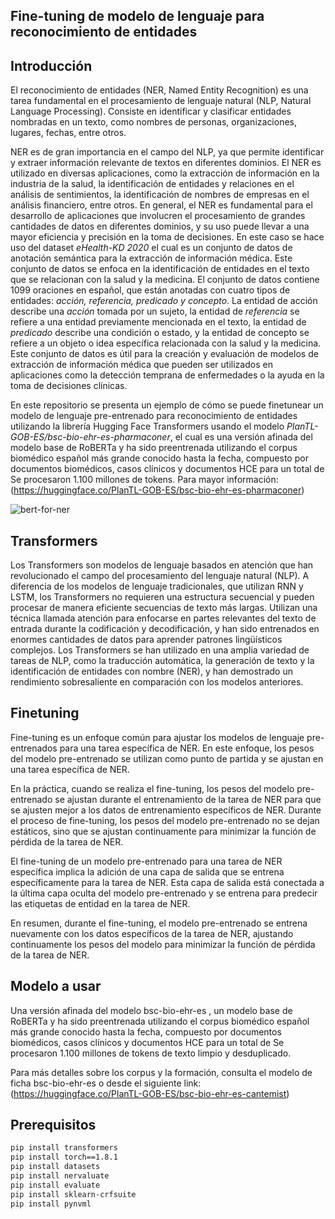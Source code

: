 ## Fine-tuning de modelo de lenguaje para reconocimiento de entidades

## Introducción

El reconocimiento de entidades (NER, Named Entity Recognition) es una tarea fundamental en el procesamiento de lenguaje natural (NLP, Natural Language Processing). Consiste en identificar y clasificar entidades nombradas en un texto, como nombres de personas, organizaciones, lugares, fechas, entre otros.

NER es de gran importancia en el campo del NLP, ya que permite identificar y extraer información relevante de textos en diferentes dominios. El NER es utilizado en diversas aplicaciones, como la extracción de información en la industria de la salud, la identificación de entidades y relaciones en el análisis de sentimientos, la identificación de nombres de empresas en el análisis financiero, entre otros. En general, el NER es fundamental para el desarrollo de aplicaciones que involucren el procesamiento de grandes cantidades de datos en diferentes dominios, y su uso puede llevar a una mayor eficiencia y precisión en la toma de decisiones. En este caso se hace uso del dataset *eHealth-KD 2020* el cual es un conjunto de datos de anotación semántica para la extracción de información médica. Este conjunto de datos se enfoca en la identificación de entidades en el texto que se relacionan con la salud y la medicina. El conjunto de datos contiene 1099 oraciones en español, que están anotadas con cuatro tipos de entidades: *acción, referencia, predicado y concepto*. La entidad de acción describe una *acción* tomada por un sujeto, la entidad de *referencia* se refiere a una entidad previamente mencionada en el texto, la entidad de *predicado* describe una condición o estado, y la entidad de concepto se refiere a un objeto o idea específica relacionada con la salud y la medicina. Este conjunto de datos es útil para la creación y evaluación de modelos de extracción de información médica que pueden ser utilizados en aplicaciones como la detección temprana de enfermedades o la ayuda en la toma de decisiones clínicas.

En este repositorio se presenta un ejemplo de cómo se puede finetunear un modelo de lenguaje pre-entrenado para reconocimiento de entidades  utilizando la librería Hugging Face Transformers usando el modelo *PlanTL-GOB-ES/bsc-bio-ehr-es-pharmaconer*, el cual es una versión afinada del modelo base de RoBERTa y ha sido preentrenada utilizando el corpus biomédico español más grande conocido hasta la fecha, compuesto por documentos biomédicos, casos clínicos y documentos HCE para un total de Se procesaron 1.100 millones de tokens. Para mayor información: (https://huggingface.co/PlanTL-GOB-ES/bsc-bio-ehr-es-pharmaconer)

![bert-for-ner](https://github.com/Mariac-db/Meetup-finetuning/assets/70480328/54eb42eb-b1f2-4e77-aadd-b48d38a184db)

## Transformers

Los Transformers son modelos de lenguaje basados en atención que han revolucionado el campo del procesamiento del lenguaje natural (NLP). A diferencia de los modelos de lenguaje tradicionales, que utilizan RNN y LSTM, los Transformers no requieren una estructura secuencial y pueden procesar de manera eficiente secuencias de texto más largas. Utilizan una técnica llamada atención para enfocarse en partes relevantes del texto de entrada durante la codificación y decodificación, y han sido entrenados en enormes cantidades de datos para aprender patrones lingüísticos complejos. Los Transformers se han utilizado en una amplia variedad de tareas de NLP, como la traducción automática, la generación de texto y la identificación de entidades con nombre (NER), y han demostrado un rendimiento sobresaliente en comparación con los modelos anteriores.

## Finetuning

Fine-tuning es un enfoque común para ajustar los modelos de lenguaje pre-entrenados para una tarea específica de NER. En este enfoque, los pesos del modelo pre-entrenado se utilizan como punto de partida y se ajustan en una tarea específica de NER.

En la práctica, cuando se realiza el fine-tuning, los pesos del modelo pre-entrenado se ajustan durante el entrenamiento de la tarea de NER para que se ajusten mejor a los datos de entrenamiento específicos de NER. Durante el proceso de fine-tuning, los pesos del modelo pre-entrenado no se dejan estáticos, sino que se ajustan continuamente para minimizar la función de pérdida de la tarea de NER.

El fine-tuning de un modelo pre-entrenado para una tarea de NER específica implica la adición de una capa de salida que se entrena específicamente para la tarea de NER. Esta capa de salida está conectada a la última capa oculta del modelo pre-entrenado y se entrena para predecir las etiquetas de entidad en la tarea de NER.

En resumen, durante el fine-tuning, el modelo pre-entrenado se entrena nuevamente con los datos específicos de la tarea de NER, ajustando continuamente los pesos del modelo para minimizar la función de pérdida de la tarea de NER.

## Modelo a usar

Una versión afinada del modelo bsc-bio-ehr-es , un modelo base de RoBERTa y ha sido preentrenada utilizando el corpus biomédico español más grande conocido hasta la fecha, compuesto por documentos biomédicos, casos clínicos y documentos HCE para un total de Se procesaron 1.100 millones de tokens de texto limpio y desduplicado.

Para más detalles sobre los corpus y la formación, consulta el modelo de ficha bsc-bio-ehr-es o desde el siguiente link: (https://huggingface.co/PlanTL-GOB-ES/bsc-bio-ehr-es-cantemist)

## Prerequisitos

```bash
pip install transformers
pip install torch==1.8.1
pip install datasets
pip install nervaluate
pip install evaluate
pip install sklearn-crfsuite
pip install pynvml

```


